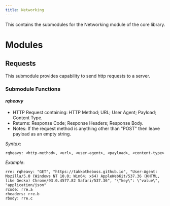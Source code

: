 ```yaml
---
title: Networking
---
```


This contains the submodules for the Networking module of the core library.

# Modules

## Requests

This submodule provides capability to send http requests to a server.

### Submodule Functions
#### *rqheavy*
- HTTP Request containing: HTTP Method; URL; User Agent; Payload; Content Type.
- Returns: Response Code; Response Headers; Response Body.
- Notes: If the request method is anything other than "POST" then leave payload as an empty string.

*Syntax*:

    rqheavy: <http-method>, <url>, <user-agent>, <payload>, <content-type>

*Example*:

    rre: rqheavy: "GET", "https://takkotheboss.github.io", "User-Agent: Mozilla/5.0 (Windows NT 10.0; Win64; x64) AppleWebKit/537.36 (KHTML, like Gecko) Chrome/93.0.4577.82 Safari/537.36", "\"key\": \"value\", "application/json"
    rcode: rre.a
    rheaders: rre.b
    rbody: rre.c